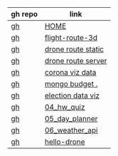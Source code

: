 | gh repo | link  |
|--|--|
|[gh]( "github-link")|[HOME](https://attila5287.github.io/ "sample-link")|
|[gh]( "github-link")|[flight-route-3d](https://attila5287.github.io/flight-route-3d "sample-link")|
|[gh]( "github-link")|[drone route static](https://droneqube.vercel.app/ "sample-link")|
|[gh]( "github-link")|[drone route server](https://droneqube-af1f2d011124.herokuapp.com/ "sample-link")|
|[gh]( "github-link")|[corona viz data](https://coronavizdata.herokuapp.com/leaflet/europe "sample-link")|
|[gh]( "github-link")|[mongo budget .](https://mongobudget-be3e0b27fadb.herokuapp.com/ "sample-link")|
|[gh]( "github-link")|[election data viz](https://electiondataviz.herokuapp.com/ "sample-link")|
|[gh]( "github-link")|[04_hw_quiz](https://attila5287.github.io/04_hw_quiz "sample-link")|
|[gh]( "github-link")|[05_day_planner](https://attila5287.github.io/05_day_planner "sample-link")|
|[gh]( "github-link")|[06_weather_api](https://attila5287.github.io/06_weather_api "sample-link")|
|[gh]( "github-link")|[hello-drone](https://attila5287.github.io/hello-drone "sample-link")|


